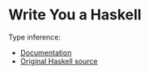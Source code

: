 ﻿# Write You a Haskell

Type inference:
* [Documentation](https://web.archive.org/web/20220402094236/http://dev.stephendiehl.com/fun/006_hindley_milner.html)
* [Original Haskell source](https://github.com/sdiehl/write-you-a-haskell/tree/master/chapter7/poly)
